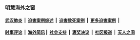 
### 明慧海外之窗

####  [武汉肺炎](indexes/365.md?t=04022000) &nbsp;|&nbsp;  [迫害案例综述](indexes/328.md?t=04022000) &nbsp;|&nbsp; [迫害致死案例](indexes/277.md?t=04022000)  &nbsp;|&nbsp; [更多迫害案例](indexes/81.md?t=04022000)  &nbsp;|&nbsp; 
####  [时事评论](indexes/19.md?t=04022000) &nbsp;|&nbsp; [海外简讯](indexes/245.md?t=04022000)&nbsp;|&nbsp;  [社会支持](indexes/140.md?t=04022000) &nbsp;|&nbsp; [褒奖决议](indexes/282.md?t=04022000) &nbsp;|&nbsp; [社区报道](indexes/91.md?t=04022000)  &nbsp;|&nbsp; [天人之间](indexes/78.md?t=04022000) 

